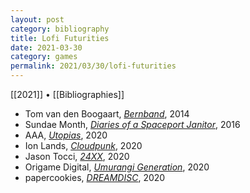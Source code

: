 ```yaml
---
layout: post
category: bibliography
title: Lofi Futurities
date: 2021-03-30
category: games
permalink: 2021/03/30/lofi-futurities
---
```


[[2021]] • [[Bibliographies]]

* Tom van den Boogaart, [*Bernband*](https://gamejolt.com/games/bernband/34864), 2014
* Sundae Month, [*Diaries of a Spaceport Janitor*](https://tinybuild.itch.io/diaries-of-a-spaceport-janitor), 2016
* AAA, [*Utopias*](https://aaa.itch.io/utopias), 2020
* Ion Lands, [*Cloudpunk*](https://store.steampowered.com/app/746850/Cloudpunk/), 2020
* Jason Tocci, [*24XX*](https://jasontocci.itch.io/24xx), 2020
* Origame Digital, [*Umurangi Generation*](https://store.steampowered.com/app/1223500/Umurangi_Generation/), 2020
* papercookies, [*DREAMDISC*](https://papercookies.itch.io/dreamdisc), 2020
